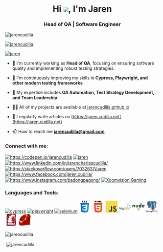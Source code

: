 <h1 align="center">Hi <img src="https://raw.githubusercontent.com/MartinHeinz/MartinHeinz/master/wave.gif" width="30px">, I'm Jaren</h1>
<h3 align="center">Head of QA | Software Engineer</h3>

<p align="left"> <img src="https://komarev.com/ghpvc/?username=jarencudilla&label=Profile%20views&color=0e75b6&style=flat" alt="jarencudilla" /> </p>

<p align="left"> <a href="https://github.com/ryo-ma/github-profile-trophy"><img src="https://github-profile-trophy.vercel.app/?username=jarencudilla&row=1" alt="jarencudilla" /></a> </p>

<p align="left"> <a href="https://twitter.com/jaren" target="blank"><img src="https://img.shields.io/twitter/follow/jaren?logo=twitter&style=for-the-badge" alt="jaren" /></a> </p>

- 🔭 I'm currently working as **Head of QA**, focusing on ensuring software quality and implementing robust testing strategies.

- 🌱 I'm continuously improving my skills in **Cypress, Playwright, and other modern testing frameworks**

- 💼 My expertise includes **QA Automation, Test Strategy Development, and Team Leadership**

- 👨‍💻 All of my projects are available at <a href="https://jarencudilla.github.io" target="blank">jarencudilla.github.io</a>

- 📝 I regularly write articles on [https://jaren.cudilla.net](https://jaren.cudilla.net)

- 📫 How to reach me **jarencudilla@gmail.com**

<h3 align="left">Connect with me:</h3>
<p align="left">
<a href="https://codepen.io/jarencudilla" target="blank"><img align="center" src="https://cdn.jsdelivr.net/npm/simple-icons@v5/icons/codepen.svg" alt="https://codepen.io/jarencudilla" height="30" width="40" /></a>
<a href="https://twitter.com/jaren" target="blank"><img align="center" src="https://cdn.jsdelivr.net/npm/simple-icons@v5/icons/twitter.svg" color="#1DA1F2" alt="jaren" height="30" width="40" /></a>
<a href="https://www.linkedin.com/in/jarencharlescudilla/" target="blank"><img align="center" src="https://cdn.jsdelivr.net/npm/simple-icons@v5/icons/linkedin.svg" alt="https://www.linkedin.com/in/jarencharlescudilla/" height="30" width="40" /></a>
<a href="https://stackoverflow.com/users/7032637/jaren" target="blank"><img align="center" src="https://cdn.jsdelivr.net/npm/simple-icons@v5/icons/stackoverflow.svg" alt="https://stackoverflow.com/users/7032637/jaren" height="30" width="40" /></a>
<a href="https://www.facebook.com/jaren.cudilla/" target="blank"><img align="center" src="https://cdn.jsdelivr.net/npm/simple-icons@v5/icons/facebook.svg" alt="https://www.facebook.com/jaren.cudilla/" height="30" width="40" /></a>
<a href="https://www.instagram.com/badongpagong/" target="blank"><img align="center" src="https://cdn.jsdelivr.net/npm/simple-icons@v5/icons/instagram.svg" alt="https://www.instagram.com/badongpagong/" height="30" width="40" /></a>
<a href="https://www.youtube.com/c/gamerdadjaren" target="blank"><img align="center" src="https://cdn.jsdelivr.net/npm/simple-icons@v5/icons/youtube.svg" alt="Xoomvision Gaming" height="30" width="40" /></a>
</p>

<h3 align="left">Languages and Tools:</h3>
<p align="left"> 
<a href="https://www.cypress.io" target="_blank"> <img src="https://raw.githubusercontent.com/simple-icons/simple-icons/6e46ec1fc23b60c8fd0d2f2ff46db82e16dbd75f/icons/cypress.svg" alt="cypress" width="40" height="40"/></a>
<a href="https://playwright.dev/" target="_blank"> <img src="https://playwright.dev/img/playwright-logo.svg" alt="playwright" width="40" height="40"/></a>
<a href="https://www.selenium.dev" target="_blank"> <img src="https://raw.githubusercontent.com/detain/svg-logos/780f25886640cef088af994181646db2f6b1a3f8/svg/selenium-logo.svg" alt="selenium" width="40" height="40"/></a>
<a href="https://www.w3schools.com/css/" target="_blank"> <img src="https://raw.githubusercontent.com/devicons/devicon/master/icons/css3/css3-original-wordmark.svg" alt="css3" width="40" height="40"/></a> 
<a href="https://www.w3.org/html/" target="_blank"> <img src="https://raw.githubusercontent.com/devicons/devicon/master/icons/html5/html5-original-wordmark.svg" alt="html5" width="40" height="40"/></a> 
<a href="https://developer.mozilla.org/en-US/docs/Web/JavaScript" target="_blank"> <img src="https://raw.githubusercontent.com/devicons/devicon/master/icons/javascript/javascript-original.svg" alt="javascript" width="40" height="40"/></a> 
<a href="https://www.mysql.com/" target="_blank"> <img src="https://raw.githubusercontent.com/devicons/devicon/master/icons/mysql/mysql-original-wordmark.svg" alt="mysql" width="40" height="40"/></a>
<a href="https://nodejs.org" target="_blank"> <img src="https://raw.githubusercontent.com/devicons/devicon/master/icons/nodejs/nodejs-original-wordmark.svg" alt="nodejs" width="40" height="40"/></a>
<a href="https://www.postgresql.org" target="_blank"> <img src="https://raw.githubusercontent.com/devicons/devicon/master/icons/postgresql/postgresql-original-wordmark.svg" alt="postgresql" width="40" height="40"/></a>
<a href="https://rubyonrails.org" target="_blank"> <img src="https://raw.githubusercontent.com/devicons/devicon/master/icons/rails/rails-original-wordmark.svg" alt="rails" width="40" height="40"/></a>
<a href="https://www.ruby-lang.org/en/" target="_blank"> <img src="https://raw.githubusercontent.com/devicons/devicon/master/icons/ruby/ruby-original.svg" alt="ruby" width="40" height="40"/></a>
</p>

<p><img align="center" src="https://github-readme-stats.vercel.app/api/top-langs?username=jarencudilla&show_icons=true&locale=en&layout=compact" alt="jarencudilla" /></p>
<p>&nbsp;<img align="center" src="https://github-readme-stats.vercel.app/api?username=jarencudilla&show_icons=true&locale=en" alt="jarencudilla" /></p>

